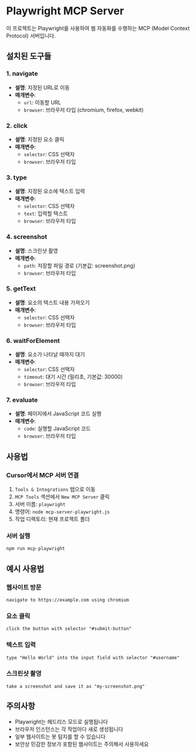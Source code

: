 # Playwright MCP Server

이 프로젝트는 Playwright를 사용하여 웹 자동화를 수행하는 MCP (Model Context Protocol) 서버입니다.

## 설치된 도구들

### 1. navigate
- **설명**: 지정된 URL로 이동
- **매개변수**: 
  - `url`: 이동할 URL
  - `browser`: 브라우저 타입 (chromium, firefox, webkit)

### 2. click
- **설명**: 지정된 요소 클릭
- **매개변수**: 
  - `selector`: CSS 선택자
  - `browser`: 브라우저 타입

### 3. type
- **설명**: 지정된 요소에 텍스트 입력
- **매개변수**: 
  - `selector`: CSS 선택자
  - `text`: 입력할 텍스트
  - `browser`: 브라우저 타입

### 4. screenshot
- **설명**: 스크린샷 촬영
- **매개변수**: 
  - `path`: 저장할 파일 경로 (기본값: screenshot.png)
  - `browser`: 브라우저 타입

### 5. getText
- **설명**: 요소의 텍스트 내용 가져오기
- **매개변수**: 
  - `selector`: CSS 선택자
  - `browser`: 브라우저 타입

### 6. waitForElement
- **설명**: 요소가 나타날 때까지 대기
- **매개변수**: 
  - `selector`: CSS 선택자
  - `timeout`: 대기 시간 (밀리초, 기본값: 30000)
  - `browser`: 브라우저 타입

### 7. evaluate
- **설명**: 페이지에서 JavaScript 코드 실행
- **매개변수**: 
  - `code`: 실행할 JavaScript 코드
  - `browser`: 브라우저 타입

## 사용법

### Cursor에서 MCP 서버 연결
1. `Tools & Integrations` 탭으로 이동
2. `MCP Tools` 섹션에서 `New MCP Server` 클릭
3. 서버 이름: `playwright`
4. 명령어: `node mcp-server-playwright.js`
5. 작업 디렉토리: 현재 프로젝트 폴더

### 서버 실행
```bash
npm run mcp-playwright
```

## 예시 사용법

### 웹사이트 방문
```
navigate to https://example.com using chromium
```

### 요소 클릭
```
click the button with selector "#submit-button"
```

### 텍스트 입력
```
type "Hello World" into the input field with selector "#username"
```

### 스크린샷 촬영
```
take a screenshot and save it as "my-screenshot.png"
```

## 주의사항

- Playwright는 헤드리스 모드로 실행됩니다
- 브라우저 인스턴스는 각 작업마다 새로 생성됩니다
- 일부 웹사이트는 봇 탐지를 할 수 있습니다
- 보안상 민감한 정보가 포함된 웹사이트는 주의해서 사용하세요

